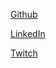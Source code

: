 [Github](https://www.github.com/Evernight27)

[LinkedIn](https://www.linkedin.com/in/marshall-grubb-7a5601242/)

[Twitch](https://www.twitch.tv/Evernight27)
